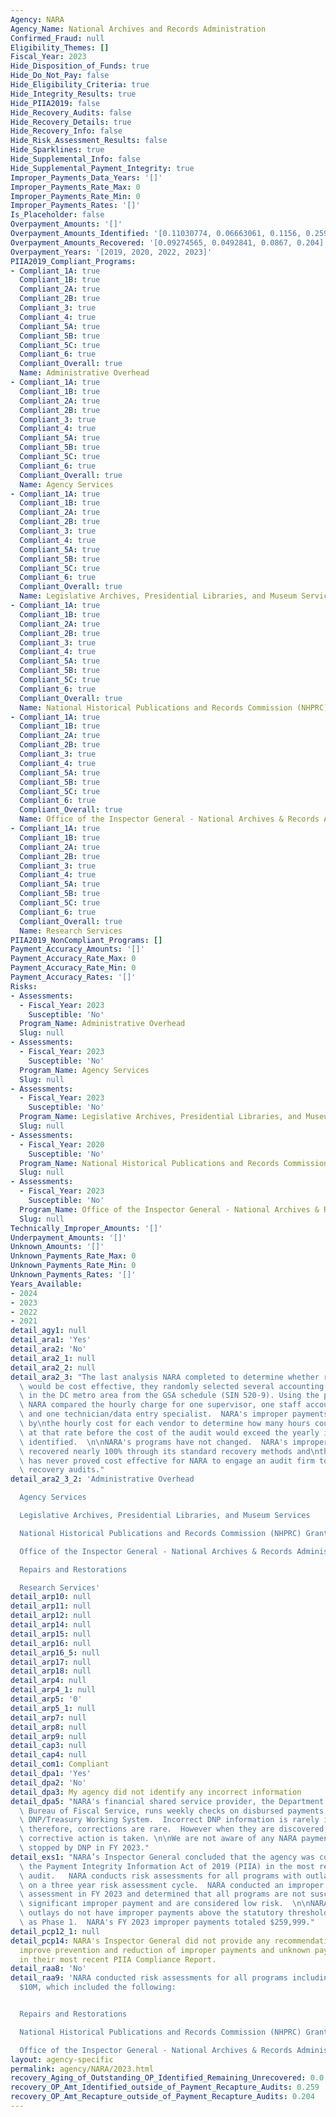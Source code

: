 ```yaml
---
Agency: NARA
Agency_Name: National Archives and Records Administration
Confirmed_Fraud: null
Eligibility_Themes: []
Fiscal_Year: 2023
Hide_Disposition_of_Funds: true
Hide_Do_Not_Pay: false
Hide_Eligibility_Criteria: true
Hide_Integrity_Results: true
Hide_PIIA2019: false
Hide_Recovery_Audits: false
Hide_Recovery_Details: true
Hide_Recovery_Info: false
Hide_Risk_Assessment_Results: false
Hide_Sparklines: true
Hide_Supplemental_Info: false
Hide_Supplemental_Payment_Integrity: true
Improper_Payments_Data_Years: '[]'
Improper_Payments_Rate_Max: 0
Improper_Payments_Rate_Min: 0
Improper_Payments_Rates: '[]'
Is_Placeholder: false
Overpayment_Amounts: '[]'
Overpayment_Amounts_Identified: '[0.11030774, 0.06663061, 0.1156, 0.259]'
Overpayment_Amounts_Recovered: '[0.09274565, 0.0492841, 0.0867, 0.204]'
Overpayment_Years: '[2019, 2020, 2022, 2023]'
PIIA2019_Compliant_Programs:
- Compliant_1A: true
  Compliant_1B: true
  Compliant_2A: true
  Compliant_2B: true
  Compliant_3: true
  Compliant_4: true
  Compliant_5A: true
  Compliant_5B: true
  Compliant_5C: true
  Compliant_6: true
  Compliant_Overall: true
  Name: Administrative Overhead
- Compliant_1A: true
  Compliant_1B: true
  Compliant_2A: true
  Compliant_2B: true
  Compliant_3: true
  Compliant_4: true
  Compliant_5A: true
  Compliant_5B: true
  Compliant_5C: true
  Compliant_6: true
  Compliant_Overall: true
  Name: Agency Services
- Compliant_1A: true
  Compliant_1B: true
  Compliant_2A: true
  Compliant_2B: true
  Compliant_3: true
  Compliant_4: true
  Compliant_5A: true
  Compliant_5B: true
  Compliant_5C: true
  Compliant_6: true
  Compliant_Overall: true
  Name: Legislative Archives, Presidential Libraries, and Museum Services
- Compliant_1A: true
  Compliant_1B: true
  Compliant_2A: true
  Compliant_2B: true
  Compliant_3: true
  Compliant_4: true
  Compliant_5A: true
  Compliant_5B: true
  Compliant_5C: true
  Compliant_6: true
  Compliant_Overall: true
  Name: National Historical Publications and Records Commission (NHPRC) Grants
- Compliant_1A: true
  Compliant_1B: true
  Compliant_2A: true
  Compliant_2B: true
  Compliant_3: true
  Compliant_4: true
  Compliant_5A: true
  Compliant_5B: true
  Compliant_5C: true
  Compliant_6: true
  Compliant_Overall: true
  Name: Office of the Inspector General - National Archives & Records Administration
- Compliant_1A: true
  Compliant_1B: true
  Compliant_2A: true
  Compliant_2B: true
  Compliant_3: true
  Compliant_4: true
  Compliant_5A: true
  Compliant_5B: true
  Compliant_5C: true
  Compliant_6: true
  Compliant_Overall: true
  Name: Research Services
PIIA2019_NonCompliant_Programs: []
Payment_Accuracy_Amounts: '[]'
Payment_Accuracy_Rate_Max: 0
Payment_Accuracy_Rate_Min: 0
Payment_Accuracy_Rates: '[]'
Risks:
- Assessments:
  - Fiscal_Year: 2023
    Susceptible: 'No'
  Program_Name: Administrative Overhead
  Slug: null
- Assessments:
  - Fiscal_Year: 2023
    Susceptible: 'No'
  Program_Name: Agency Services
  Slug: null
- Assessments:
  - Fiscal_Year: 2023
    Susceptible: 'No'
  Program_Name: Legislative Archives, Presidential Libraries, and Museum Services
  Slug: null
- Assessments:
  - Fiscal_Year: 2020
    Susceptible: 'No'
  Program_Name: National Historical Publications and Records Commission (NHPRC) Grants
  Slug: null
- Assessments:
  - Fiscal_Year: 2023
    Susceptible: 'No'
  Program_Name: Office of the Inspector General - National Archives & Records Administration
  Slug: null
Technically_Improper_Amounts: '[]'
Underpayment_Amounts: '[]'
Unknown_Amounts: '[]'
Unknown_Payments_Rate_Max: 0
Unknown_Payments_Rate_Min: 0
Unknown_Payments_Rates: '[]'
Years_Available:
- 2024
- 2023
- 2022
- 2021
detail_agy1: null
detail_ara1: 'Yes'
detail_ara2: 'No'
detail_ara2_1: null
detail_ara2_2: null
detail_ara2_3: "The last analysis NARA completed to determine whether recovery audits\
  \ would be cost effective, they randomly selected several accounting firms located\
  \ in the DC metro area from the GSA schedule (SIN 520-9). Using the price list,\
  \ NARA compared the hourly charge for one supervisor, one staff accountant/analyst\
  \ and one technician/data entry specialist.  NARA's improper payments were divided\
  \ by\nthe hourly cost for each vendor to determine how many hours could be billed\
  \ at that rate before the cost of the audit would exceed the yearly improper payments\
  \ identified.  \n\nNARA's programs have not changed.  NARA's improper payments are\
  \ recovered nearly 100% through its standard recovery methods and\ntherefore, it\
  \ has never proved cost effective for NARA to engage an audit firm to conduct payment\
  \ recovery audits."
detail_ara2_3_2: 'Administrative Overhead

  Agency Services

  Legislative Archives, Presidential Libraries, and Museum Services

  National Historical Publications and Records Commission (NHPRC) Grants

  Office of the Inspector General - National Archives & Records Administration

  Repairs and Restorations

  Research Services'
detail_arp10: null
detail_arp11: null
detail_arp12: null
detail_arp14: null
detail_arp15: null
detail_arp16: null
detail_arp16_5: null
detail_arp17: null
detail_arp18: null
detail_arp4: null
detail_arp4_1: null
detail_arp5: '0'
detail_arp5_1: null
detail_arp7: null
detail_arp8: null
detail_arp9: null
detail_cap3: null
detail_cap4: null
detail_com1: Compliant
detail_dpa1: 'Yes'
detail_dpa2: 'No'
detail_dpa3: My agency did not identify any incorrect information
detail_dpa5: "NARA's financial shared service provider, the Department of Treasury,\
  \ Bureau of Fiscal Service, runs weekly checks on disbursed payments against the\
  \ DNP/Treasury Working System.  Incorrect DNP information is rarely identified and\
  \ therefore, corrections are rare.  However when they are discovered, immediate\
  \ corrective action is taken. \n\nWe are not aware of any NARA payments that were\
  \ stopped by DNP in FY 2023."
detail_exs1: "NARA’s Inspector General concluded that the agency was compliant with\
  \ the Payment Integrity Information Act of 2019 (PIIA) in the most recent compliance\
  \ audit.   NARA conducts risk assessments for all programs with outlays over $10M\
  \ on a three year risk assessment cycle.  NARA conducted an improper payment risk\
  \ assessment in FY 2023 and determined that all programs are not susceptible to\
  \ significant improper payment and are considered low risk.  \n\nNARA's program\
  \ outlays do not have improper payments above the statutory threshold and is classified\
  \ as Phase 1.  NARA's FY 2023 improper payments totaled $259,999."
detail_pcp12_1: null
detail_pcp14: NARA's Inspector General did not provide any recommendations to further
  improve prevention and reduction of improper payments and unknown payments for NARA
  in their most recent PIIA Compliance Report.
detail_raa8: 'No'
detail_raa9: 'NARA conducted risk assessments for all programs including those under
  $10M, which included the following:


  Repairs and Restorations

  National Historical Publications and Records Commission (NHPRC) Grants

  Office of the Inspector General - National Archives & Records Administration'
layout: agency-specific
permalink: agency/NARA/2023.html
recovery_Aging_of_Outstanding_OP_Identified_Remaining_Unrecovered: 0.0
recovery_OP_Amt_Identified_outside_of_Payment_Recapture_Audits: 0.259
recovery_OP_Amt_Recapture_outside_of_Payment_Recapture_Audits: 0.204
---
```

